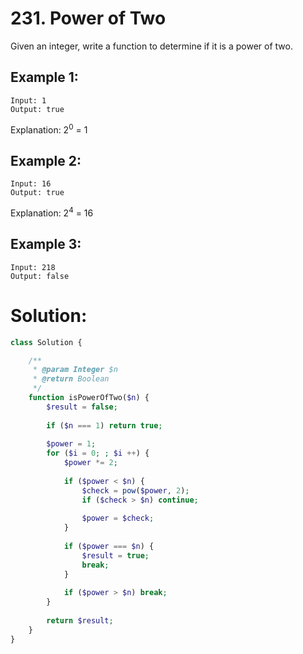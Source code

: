 # 231. Power of Two
Given an integer, write a function to determine if it is a power of two.
## Example 1:
~~~
Input: 1
Output: true 
~~~
Explanation: 2<sup>0</sup> = 1
## Example 2:
~~~
Input: 16
Output: true
~~~
Explanation: 2<sup>4</sup> = 16
## Example 3:
~~~
Input: 218
Output: false
~~~
# Solution:
~~~PHP
class Solution {

    /**
     * @param Integer $n
     * @return Boolean
     */
    function isPowerOfTwo($n) {
        $result = false;
        
        if ($n === 1) return true;
        
        $power = 1;
        for ($i = 0; ; $i ++) {
            $power *= 2;
            
            if ($power < $n) {
                $check = pow($power, 2);
                if ($check > $n) continue;
                
                $power = $check;
            }
            
            if ($power === $n) {
                $result = true;
                break;
            }
            
            if ($power > $n) break;
        }
        
        return $result;
    }
}
~~~